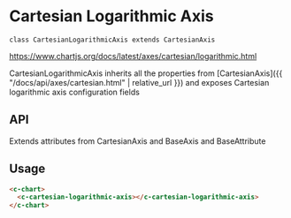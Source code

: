 # Cartesian Logarithmic Axis
`class CartesianLogarithmicAxis extends CartesianAxis`

https://www.chartjs.org/docs/latest/axes/cartesian/logarithmic.html

CartesianLogarithmicAxis inherits all the properties from [CartesianAxis]({{ "/docs/api/axes/cartesian.html" | relative_url }}) and exposes Cartesian logarithmic axis configuration fields

## API

Extends attributes from CartesianAxis and BaseAxis and BaseAttribute

## Usage

```html
<c-chart>
  <c-cartesian-logarithmic-axis></c-cartesian-logarithmic-axis>
</c-chart>
```
